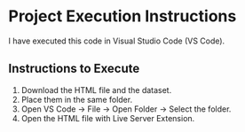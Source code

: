 # Project Execution Instructions

I have executed this code in Visual Studio Code (VS Code).

## Instructions to Execute

1. Download the HTML file and the dataset.
2. Place them in the same folder.
3. Open VS Code → File → Open Folder → Select the folder.
4. Open the HTML file with Live Server Extension.
